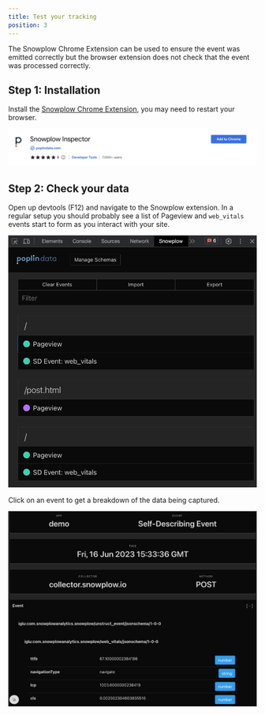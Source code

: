 ```yaml
---
title: Test your tracking
position: 3
---
```


The Snowplow Chrome Extension can be used to ensure the event was emitted correctly but the browser extension does not check that the event was processed correctly.

## Step 1: Installation

Install the [Snowplow Chrome Extension](https://chrome.google.com/webstore/detail/snowplow-inspector/maplkdomeamdlngconidoefjpogkmljm?hl=en), you may need to restart your browser.

![Chrome Extension](images/tracking/install.png)

## Step 2: Check your data

Open up devtools (F12) and navigate to the Snowplow extension. In a regular setup you should probably see a list of Pageview and `web_vitals` events start to form as you interact with your site.

![Chrome Extension](images/tracking/extension_events.png)

Click on an event to get a breakdown of the data being captured.

![Chrome Extension](images/tracking/extension_breakdown.png)
